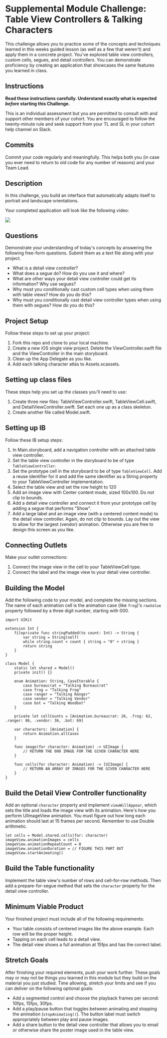 # Supplemental Module Challenge: Table View Controllers & Talking Characters

This challenge allows you to practice some of the concepts and techniques learned in this weeks guided lesson (as well as a few that weren't) and apply them in a concrete project. You've explored table view controllers, custom cells, segues, and detail controllers. You can demonstrate proficiency by creating an application that showcases the same features you learned in class.

## Instructions

**Read these instructions carefully. Understand exactly what is expected _before_ starting this Challenge.**

This is an individual assessment but you are permitted to consult with and support other members of your cohort. You are encouraged to follow the twenty-minute rule and seek support from your TL and SL in your cohort help channel on Slack. 

## Commits

Commit your code regularly and meaningfully. This helps both you (in case you ever need to return to old code for any number of reasons) and your Team Lead.

## Description

In this challenge, you build an interface that automatically adapts itself to portrait and landscape orientations.

Your completed application will look like the following video:

![](images/demo.gif)

## Questions

Demonstrate your understanding of today's concepts by answering the following free-form questions. Submit them as a text file along with your project.

* What is a detail view controller?
* What does a segue do? How do you use it and where?
* What are other ways your detail view controller could get its information? Why use segues?
* Why must you conditionally cast custom cell types when using them with table views? How do you do this?
* Why must you conditionally cast detail view controller types when using them with segues? How do you do this?

## Project Setup

Follow these steps to set up your project:

1. Fork this repo and clone to your local machine.
2. Create a new iOS single view project. Delete the ViewController.swift file and the ViewController in the main storyboard.
3. Clean up the App Delegate as you like.
4. Add each talking character atlas to Assets.xcassets.

## Setting up class files

These steps help you set up the classes you'll need to use:

1. Create three new files: TableViewController.swift, TableViewCell.swift, and DetailViewController.swift. Set each one up as a class skeleton.
2. Create another file called Model.swift.

## Setting up IB

Follow these IB setup steps:

1. In Main.storyboard, add a navigation controller with an attached table view controller.
2. Set the table view controller in the storyboard to be of type `TableViewController`.
3. Set the prototype cell in the storyboard to be of type `TableViewCell`. Add a reuse identifier for it and add the same identifier as a String property to your TableViewController implementation.
4. Select the table view and set the row height to 120
5. Add an image view with Center content mode, sized 100x100. Do _not_ clip to bounds.
6. Add a detail view controller and connect it from your prototype cell by adding a segue that performs "Show".
7. Add a large label and an image view (with a centered content mode) to the detail view controller. Again, do not clip to bounds. Lay out the view to allow for the largest (vendor) animation. Otherwise you are free to design this screen as you like.

## Connecting Outlets

Make your outlet connections:

1. Connect the image view in the cell to your TableViewCell type.
2. Connect the label and the image view to your detail view controller.

## Building the Model

Add the following code to your model, and complete the missing sections. The name of each animation cell is the animation case (like `frog`)'s `rawValue` property followed by a three digit number, starting with 000.

```
import UIKit

extension Int {
    fileprivate func stringPadded(to count: Int) -> String {
        var string = String(self)
        while string.count < count { string = "0" + string }
        return string
    }
}

class Model {
    static let shared = Model()
    private init() {}
    
    enum Animation: String, CaseIterable {
        case bureaucrat = "Talking Bureaucrat"
        case frog = "Talking Frog"
        case ranger = "Talking Ranger"
        case vendor = "Talking Vendor"
        case bot = "Talking Woodbot"
    }
    
    private let cellCounts = [Animation.bureaucrat: 26, .frog: 62, .ranger: 86, .vendor: 36, .bot: 69]
    
    var characters: [Animation] {
        return Animation.allCases
    }

    func image(for character: Animation) -> UIImage {
        // RETURN THE 000 IMAGE FOR THE GIVEN CHARACTER HERE
    }
    
    func cells(for character: Animation) -> [UIImage] {
        // RETURN AN ARRAY OF IMAGES FOR THE GIVEN CHARACTER HERE
    }
}
```

## Build the Detail View Controller functionality

Add an optional `character` property and implement `viewWillAppear`, which sets the title and loads the image view with its animation. Here's how you perform UIImageView animation. You must figure out how long each animation should last at 15 frames per second. Remember to use Double arithmetic.

```
let cells = Model.shared.cells(for: character)
imageView.animationImages = cells
imageView.animationRepeatCount = 0
imageView.animationDuration = // FIGURE THIS PART OUT
imageView.startAnimating()
```

## Build the Table functionality

Implement the table view's number of rows and cell-for-row methods. Then add a prepare-for-segue method that sets the `character` property for the detail view controller.

## Minimum Viable Product

Your finished project must include all of the following requirements:

* Your table consists of centered images like the above example. Each row will be the proper height.
* Tapping on each cell leads to a detail view.
* The detail view shows a full animation at 15fps and has the correct label.
 
## Stretch Goals

After finishing your required elements, push your work further. These goals may or may not be things you learned in this module but they build on the material you just studied. Time allowing, stretch your limits and see if you can deliver on the following optional goals:

* Add a segmented control and choose the playback frames per second: 10fps, 15fps, 30fps.
* Add a play/pause button that toggles between animating and stopping the animation (`stopAnimating()`). The button label must switch appropriately between play and pause images.
* Add a share button to the detail view controller that allows you to email or otherwise share the poster image used in the table view.
